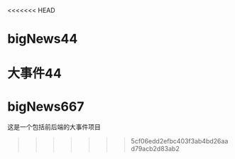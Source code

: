 <<<<<<< HEAD
# bigNews44
大事件44
=======
# bigNews667
这是一个包括前后端的大事件项目
>>>>>>> 5cf06edd2efbc403f3ab4bd26aad79acb2d83ab2
